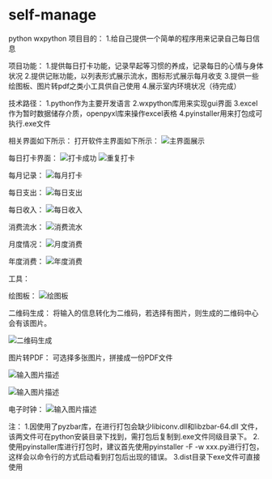 # self-manage
python wxpython
项目目的：
1.给自己提供一个简单的程序用来记录自己每日信息

项目功能：
1.提供每日打卡功能，记录早起等习惯的养成，记录每日的心情与身体状况
2.提供记账功能，以列表形式展示流水，图标形式展示每月收支
3.提供一些绘图板、图片转pdf之类小工具供自己使用
4.展示室内环境状况（待完成）


技术路径：
1.python作为主要开发语言
2.wxpython库用来实现gui界面
3.excel作为暂时数据储存介质，openpyxl库来操作excel表格
4.pyinstaller用来打包成可执行.exe文件


相关界面如下所示：
打开软件主界面如下所示：
![主界面展示](README_md_files%5C%E5%BC%80%E5%A7%8B%E7%95%8C%E9%9D%A2.png?v=1&type=image)

每日打卡界面：
![打卡成功](README_md_files%5C%E6%89%93%E5%8D%A1%E6%88%90%E5%8A%9F.PNG?v=1&type=image)
![重复打卡](README_md_files%5C%E6%AF%8F%E6%97%A5%E6%89%93%E5%8D%A11.png?v=1&type=image)

每月记录：
![每月打卡](README_md_files%5C%E6%AF%8F%E6%9C%88%E8%AE%B0%E5%BD%95.png?v=1&type=image)

每日支出：
![每日支出](README_md_files%5C%E6%AF%8F%E6%97%A5%E6%94%AF%E5%87%BA.png?v=1&type=image)

每日收入：
![每日收入](README_md_files%5C%E6%AF%8F%E6%97%A5%E6%94%B6%E5%85%A5.png?v=1&type=image)

消费流水：
![消费流水](README_md_files%5C%E6%B6%88%E8%B4%B9%E6%B5%81%E6%B0%B4.PNG?v=1&type=image)

月度情况：
![月度消费](README_md_files%5C%E6%9C%88%E5%BA%A6%E6%83%85%E5%86%B51.PNG?v=1&type=image)

年度消费：
![年度消费](README_md_files%5C%E5%B9%B4%E5%BA%A6%E6%B6%88%E8%B4%B92.PNG?v=1&type=image)

工具：

绘图板：
![绘图板](README_md_files%5C%E7%BB%98%E7%94%BB%E6%9D%BF.png?v=1&type=image)

二维码生成：
将输入的信息转化为二维码，若选择有图片，则生成的二维码中心会有该图片。

![二维码生成](README_md_files%5C%E4%BA%8C%E7%BB%B4%E7%A0%81%E7%94%9F%E6%88%90.png?v=1&type=image)

图片转PDF：
可选择多张图片，拼接成一份PDF文件

![输入图片描述](README_md_files%5C%E5%9B%BE%E7%89%87%E8%BD%ACPDF.png?v=1&type=image)

![输入图片描述](README_md_files%5C%E5%9B%BE%E7%89%87%E8%BD%ACPDF3.png?v=1&type=image)

电子时钟：
![输入图片描述](README_md_files%5C%E7%94%B5%E5%AD%90%E6%97%B6%E9%92%9F.png?v=1&type=image)

注：
1.因使用了pyzbar库，在进行打包会缺少libiconv.dll和libzbar-64.dll 文件，该两文件可在python安装目录下找到，需打包后复制到.exe文件同级目录下。
2.使用pyinstaller库进行打包时，建议首先使用pyinstaller -F -w xxx.py进行打包，这样会以命令行的方式启动看到打包后出现的错误。
3.dist目录下exe文件可直接使用

